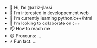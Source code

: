 - 👋 Hi, I’m @aziz-jlassi
- 👀 I’m interested in developpement web
- 🌱 I’m currently learning python/c++/html
- 💞️ I’m looking to collaborate on c++
- 📫 How to reach me 
- 😄 Pronouns: ...
- ⚡ Fun fact: ...

<!---
aziz-jlassi/aziz-jlassi is a ✨ special ✨ repository because its `README.md` (this file) appears on your GitHub profile.
You can click the Preview link to take a look at your changes.
--->
